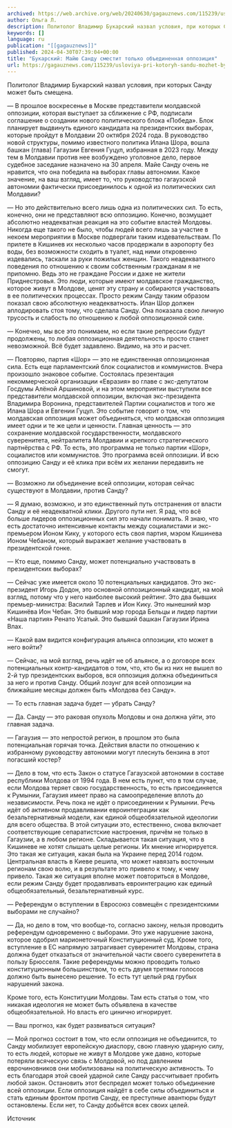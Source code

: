 ```yaml
---
archived: https://web.archive.org/web/20240630/gagauznews.com/115239/usloviya-pri-kotoryh-sandu-mozhet-byt-smeshhena-prolitolog.html
author: Ольга Л.
description: Политолог Владимир Букарский назвал условия, при которых Санду может быть смещена. — В прошлое воскресенье в Москве представители молдавской оппозиции, которая выступает за сближение с РФ, подписали соглашение о создании нового политического блока «Победа». Блок планирует выдвинуть единого кандидата на президентских выборах, которые пройдут в Молдавии 20 октября 2024 года. В руководство новой структуры, помимо известного политика Илана Шора, вошла башкан (глава) Гагаузии Евгения Гуцул, избранная в 2023 году. Между тем в Молдавии против нее возбуждено уголовное дело, первое судебное заседание назначено на 30 апреля. Майе Санду очень не нравится, что она победила на выборах главы автономии. Какое значение, на […]
keywords: []
language: ru
publication: "[[gagauznews]]"
published: 2024-04-30T07:39:04+00:00
title: "Букарский: Майю Санду сместит только объединенная оппозиция"
url: https://gagauznews.com/115239/usloviya-pri-kotoryh-sandu-mozhet-byt-smeshhena-prolitolog.html
---
```


Политолог Владимир Букарский назвал условия, при которых Санду может быть смещена.

— В прошлое воскресенье в Москве представители молдавской оппозиции, которая выступает за сближение с РФ, подписали соглашение о создании нового политического блока «Победа». Блок планирует выдвинуть единого кандидата на президентских выборах, которые пройдут в Молдавии 20 октября 2024 года. В руководство новой структуры, помимо известного политика Илана Шора, вошла башкан (глава) Гагаузии Евгения Гуцул, избранная в 2023 году. Между тем в Молдавии против нее возбуждено уголовное дело, первое судебное заседание назначено на 30 апреля. Майе Санду очень не нравится, что она победила на выборах главы автономии. Какое значение, на ваш взгляд, имеет то, что руководство гагаузской автономии фактически присоединилось к одной из политических сил Молдавии?

— Но это действительно всего лишь одна из политических сил. То есть, конечно, они не представляют всю оппозицию. Конечно, возмущает абсолютно неадекватная реакция на это событие властей Молдовы. Никогда еще такого не было, чтобы людей всего лишь за участие в некоем мероприятии в Москве подвергали таким издевательствам. По прилете в Кишинев их несколько часов продержали в аэропорту без воды, без возможности сходить в туалет, над ними откровенно издевались, таскали за руки пожилых женщин. Такого неадекватного поведения по отношению к своим собственным гражданам я не припомню. Ведь это не граждане России и даже не жители Приднестровья. Это люди, которые имеют молдавское гражданство, которое живут в Молдове, ценят эту страну и собираются участвовать в ее политических процессах. Просто режим Санду таким образом показал свою абсолютную неадекватность. Илан Шор должен аплодировать стоя тому, что сделала Санду. Она показала свою личную трусость и слабость по отношению к любой оппозиционной силе.

— Конечно, мы все это понимаем, но если такие репрессии будут продолжены, то любая оппозиционная деятельность просто станет невозможной. Всё будет задавлено. Видимо, на это и расчет.

— Повторяю, партия «Шор» — это не единственная оппозиционная сила. Есть еще парламентский блок социалистов и коммунистов. Вчера произошло знаковое событие. Состоялась презентация некоммерческой организации «Евразия» во главе с экс-депутатом Госдумы Алёной Аршиновой, и на этом мероприятии выступили все представители молдавской оппозиции, включая экс-президента Владимира Воронина, представителей Партии социалистов и того же Илана Шора и Евгении Гуцул. Это событие говорит о том, что молдавская оппозиция может объединяться, что молдавская оппозиция имеет одни и те же цели и ценности. Главная ценность — это сохранение молдавской государственности, молдавского суверенитета, нейтралитета Молдавии и крепкого стратегического партнёрства с РФ. То есть, это программа не только партии «Шор», социалистов или коммунистов. Это программа всей оппозиции. И всю оппозицию Санду и её клика при всём их желании передавить не смогут.

— Возможно ли объединение всей оппозиции, которая сейчас существуют в Молдавии, против Санду?

— Я думаю, возможно, и это единственный путь отстранения от власти Санду и её неадекватной клики. Другого пути нет. Я рад, что всё больше лидеров оппозиционных сил это начали понимать. Я знаю, что есть достаточно интенсивные контакты между социалистами и экс-премьером Ионом Кику, у которого есть своя партия, мэром Кишинева Ионом Чебаном, который выражает желание участвовать в президентской гонке.

— Кто еще, помимо Санду, может потенциально участвовать в президентских выборах?

— Сейчас уже имеется около 10 потенциальных кандидатов. Это экс-президент Игорь Додон, это основной оппозиционный кандидат, на мой взгляд, потому что у него наиболее высокий рейтинг. Это два бывших премьер-министра: Василий Тарлев и Ион Кику. Это нынешний мэр Кишинёва Ион Чебан. Это бывший мэр города Бельцы и лидер партии «Наша партия» Ренато Усатый. Это бывший башкан Гагаузии Ирина Влах.

— Какой вам видится конфигурация альянса оппозиции, кто может в него войти?

— Сейчас, на мой взгляд, речь идёт не об альянсе, а о договоре всех потенциальных контр-кандидатов о том, что, кто бы из них не вышел во 2-й тур президентских выборов, вся оппозиция должна объединиться за него и против Санду. Общий лозунг для всей оппозиции на ближайшие месяцы должен быть «Молдова без Санду».

— То есть главная задача будет — убрать Санду?

— Да. Санду — это раковая опухоль Молдовы и она должна уйти, это главная задача.

— Гагаузия — это непростой регион, в прошлом это была потенциальная горячая точка. Действия власти по отношению к избранному руководству автономии могут плеснуть бензина в этот погасший костер?

— Дело в том, что есть Закон о статусе Гагаузской автономии в составе республики Молдова от 1994 года. В нем есть пункт, что в том случае, если Молдова теряет свою государственность, то есть присоединяется к Румынии, Гагаузия имеет право на самоопределение вплоть до независимости. Речь пока не идёт о присоединении к Румынии. Речь идёт об активном продавливании евроинтеграции как безальтернативный модели, как единой общеобязательной идеологии для всего общества. В этой ситуации это, естественно, снова включает соответствующие сепаратистские настроения, причём не только в Гагаузии, а в любом регионе. Складывается такая ситуация, что в Кишиневе не хотят слышать целые регионы. Их мнение игнорируется. Это такая же ситуация, какая была на Украине перед 2014 годом. Центральная власть в Киеве решила, что может навязать восточным регионам свою волю, и в результате это привело к тому, к чему привело. Такая же ситуация вполне может повториться в Молдове, если режим Санду будет продавливать евроинтеграцию как единый общеобязательный, безальтернативный курс.

— Референдум о вступлении в Евросоюз совмещён с президентскими выборами не случайно?

— Да, но дело в том, что вообще-то, согласно закону, нельзя проводить референдум одновременно с выборами. Это уже нарушение закона, которое одобрил марионеточный Конституционный суд. Кроме того, вступление в ЕС напрямую затрагивает суверенитет Молдовы, страна должна будет отказаться от значительной части своего суверенитета в пользу Брюсселя. Такие референдумы можно проводить только конституционным большинством, то есть двумя третями голосов должно быть вынесено решение. То есть тут целый ряд грубых нарушений закона.

Кроме того, есть Конституции Молдовы. Там есть статья о том, что никакая идеология не может быть объявлена в качестве общеобязательной. Но власть его цинично игнорирует.

— Ваш прогноз, как будет развиваться ситуация?

— Мой прогноз состоит в том, что если оппозиция не объединится, то Санду мобилизует европейскую диаспору, свою главную ударную силу, то есть людей, которые не живут в Молдове уже давно, которые потеряли всяческую связь с Молдовой, но под давлением еврочиновников они мобилизованы на политическую активность. То есть благодаря этой своей ударной силе Санду рассчитывает пробить любой закон. Остановить этот беспредел может только объединение всей оппозиции. Если оппозиция найдёт в себе силы объединиться и стать единым фронтом против Санду, ее преступные авантюры будут остановлены. Если нет, то Санду добьётся всех своих целей.

Источник